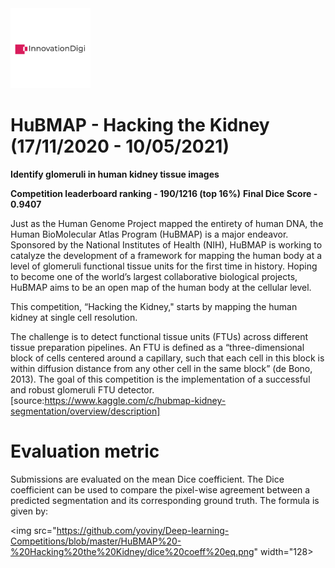 <img src="https://github.com/yoviny/Deep-learning-Competitions/blob/master/HuBMAP%20-%20Hacking%20the%20Kidney/thumbnail_hubmap.png" width="128">

# HuBMAP - Hacking the Kidney (17/11/2020 - 10/05/2021)
**Identify glomeruli in human kidney tissue images**

**Competition leaderboard ranking - 190/1216 (top 16%)**
**Final Dice Score - 0.9407**

Just as the Human Genome Project mapped the entirety of human DNA, the Human BioMolecular Atlas Program (HuBMAP) is a major endeavor. Sponsored by the National Institutes of Health (NIH), HuBMAP is working to catalyze the development of a framework for mapping the human body at a level of glomeruli functional tissue units for the first time in history. Hoping to become one of the world’s largest collaborative biological projects, HuBMAP aims to be an open map of the human body at the cellular level.

This competition, “Hacking the Kidney," starts by mapping the human kidney at single cell resolution.

The challenge is to detect functional tissue units (FTUs) across different tissue preparation pipelines. An FTU is defined as a “three-dimensional block of cells centered around a capillary, such that each cell in this block is within diffusion distance from any other cell in the same block” (de Bono, 2013). The goal of this competition is the implementation of a successful and robust glomeruli FTU detector.
[source:https://www.kaggle.com/c/hubmap-kidney-segmentation/overview/description]

# Evaluation metric
Submissions are evaluated on the mean Dice coefficient. The Dice coefficient can be used to compare the pixel-wise agreement between a predicted segmentation and its corresponding ground truth. The formula is given by:

<img src="https://github.com/yoviny/Deep-learning-Competitions/blob/master/HuBMAP%20-%20Hacking%20the%20Kidney/dice%20coeff%20eq.png" width="128>
